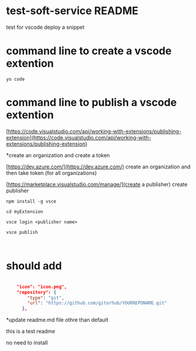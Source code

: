 # test-soft-service README

test for vscode deploy a snippet

# command line to create a vscode extention

```
yo code 

```
# command line to publish a vscode extention
[https://code.visualstudio.com/api/working-with-extensions/publishing-extension](https://code.visualstudio.com/api/working-with-extensions/publishing-extension)


*create an organization and create a token

[https://dev.azure.com/](https://dev.azure.com/) create an organization and  then take token (for all organizations)

[https://marketplace.visualstudio.com/manage/](create a publisher) create publisher

```
npm install -g vsce

cd myExtension

vsce login <publisher name>

vsce publish



```

# should add 

```JSON

    "icon": "icon.png",
    "repository": {
        "type": "git",
        "url": "https://github.com/gitorhub/YOURREPONAME.git"
      },

```

*update readme.md file othre than default

this is a test readme

no need to install



